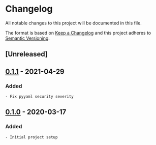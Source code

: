 # Changelog
All notable changes to this project will be documented in this file.

The format is based on [Keep a Changelog](http://keepachangelog.com/en/1.0.0/)
and this project adheres to [Semantic Versioning](http://semver.org/spec/v2.0.0.html).

## [Unreleased]

## [0.1.1] - 2021-04-29
### Added
    - Fix pyyaml security severity

## [0.1.0] - 2020-03-17
### Added
    - Initial project setup

[0.1.0]: https://github.com/equinoxfitness/robopager/releases/tag/0.1.0
[0.1.1]: https://github.com/equinoxfitness/robopager/releases/tag/0.1.1